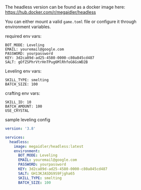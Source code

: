The headless version can be found as a docker image here: https://hub.docker.com/r/megaidler/headless

You can either mount a valid `game.toml` file or configure it through environment variables.

required env vars:
```
BOT_MODE: Leveling
EMAIL: youremail@google.com
PASSWORD: yourpassword
KEY: 3d2ca89d-ad25-4580-0000-c80a845cd487
SALT: gOfZSPhrVtrHnTPug6MlRhfoG6GsWD2B
```

Leveling env vars:
```
SKILL_TYPE: smelting
BATCH_SIZE: 100
```

crafting env vars:
```
SKILL_ID: 10
BATCH_AMOUNT: 100
USE_CRYSTAL
```

sample leveling config
```yml
version: '3.8'

services:
  headless:
    image: megaidler/headless:latest
    environment:
      BOT_MODE: Leveling
      EMAIL: youremail@google.com
      PASSWORD: yourpassword
      KEY: 3d2ca89d-ad25-4580-0000-c80a845cd487
      SALT: GH13KJASDG9S9Fjgha65
      SKILL_TYPE: smelting
      BATCH_SIZE: 100
```

